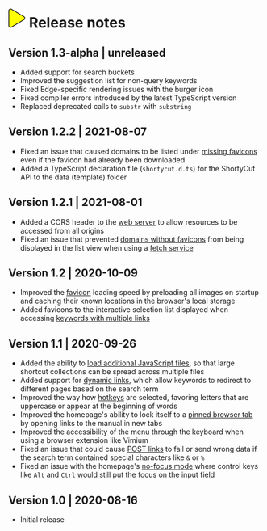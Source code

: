 # ![](img/arrow.svg) Release notes

## Version 1.3-alpha | unreleased

- Added support for search buckets
- Improved the suggestion list for non-query keywords
- Fixed Edge-specific rendering issues with the burger icon
- Fixed compiler errors introduced by the latest TypeScript version
- Replaced deprecated calls to `substr` with `substring`

## Version 1.2.2 | 2021-08-07

- Fixed an issue that caused domains to be listed under [missing favicons](favicons.md#missing-favicons)
  even if the favicon had already been downloaded
- Added a TypeScript declaration file (`shortycut.d.ts`) for the ShortyCut API to the data (template) folder

## Version 1.2.1 | 2021-08-01

- Added a CORS header to the [web server](web-server.md) to allow resources to be accessed from all origins
- Fixed an issue that prevented [domains without favicons](favicons.md#missing-favicons)
  from being displayed in the list view when using a [fetch service](configuration.md#homepagefaviconsfetchservice)

## Version 1.2 | 2020-10-09

- Improved the [favicon](favicons.md) loading speed by preloading all images on startup
  and caching their known locations in the browser's local storage
- Added favicons to the interactive selection list
  displayed when accessing [keywords with multiple links](multi-link-shortcuts.md)

## Version 1.1 | 2020-09-26

- Added the ability to [load additional JavaScript files](loading-separate-files.md),
  so that large shortcut collections can be spread across multiple files
- Added support for [dynamic links](dynamic-links.md),
  which allow keywords to redirect to different pages based on the search term
- Improved the way how [hotkeys](hotkeys.md) are selected,
  favoring letters that are uppercase or appear at the beginning of words
- Improved the homepage's ability to lock itself to a [pinned browser tab](homepage.md)
  by opening links to the manual in new tabs
- Improved the accessibility of the menu through the keyboard
  when using a browser extension like Vimium
- Fixed an issue that could cause [POST links](post-links.md) to fail or send wrong data
  if the search term contained special characters like `&` or `%`
- Fixed an issue with the homepage's [no-focus mode](homepage.md)
  where control keys like `Alt` and `Ctrl` would still put the focus on the input field

## Version 1.0 | 2020-08-16

- Initial release
